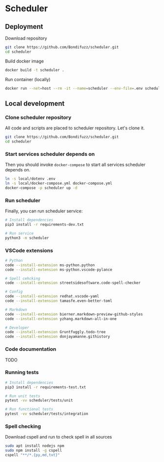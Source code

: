 # Scheduler

## Deployment

Download repository

```bash
git clone https://github.com/Bondifuzz/scheduler.git
cd scheduler
```

Build docker image

```bash
docker build -t scheduler .
```

Run container (locally)

```bash
docker run --net=host --rm -it --name=scheduler --env-file=.env scheduler bash
```

## Local development

### Clone scheduler repository

All code and scripts are placed to scheduler repository. Let's clone it.

```bash
git clone https://github.com/Bondifuzz/scheduler.git
cd scheduler
```

### Start services scheduler depends on

Then you should invoke `docker-compose` to start all services scheduler depends on.

```bash
ln -s local/dotenv .env
ln -s local/docker-compose.yml docker-compose.yml
docker-compose -p scheduler up -d
```

### Run scheduler

Finally, you can run scheduler service:

```bash
# Install dependencies
pip3 install -r requirements-dev.txt

# Run service
python3 -m scheduler
```

### VSCode extensions

```bash
# Python
code --install-extension ms-python.python
code --install-extension ms-python.vscode-pylance

# Spell cehcking
code --install-extension streetsidesoftware.code-spell-checker

# Config
code --install-extension redhat.vscode-yaml
code --install-extension tamasfe.even-better-toml

# Markdown
code --install-extension bierner.markdown-preview-github-styles
code --install-extension yzhang.markdown-all-in-one

# Developer
code --install-extension Gruntfuggly.todo-tree
code --install-extension donjayamanne.githistory
```

### Code documentation

TODO

### Running tests

```bash
# Install dependencies
pip3 install -r requirements-test.txt

# Run unit tests
pytest -vv scheduler/tests/unit

# Run functional tests
pytest -vv scheduler/tests/integration
```

### Spell checking

Download cspell and run to check spell in all sources

```bash
sudo apt install nodejs npm
sudo npm install -g cspell
cspell "**/*.{py,md,txt}"
```